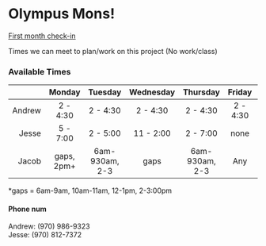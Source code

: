 # Olympus Mons!
[First month check-in](https://docs.google.com/document/d/1sTpp7F9J1Ctcb7ZwD6MobdIWmHpdO3_ZKOyTDphCcwc/edit?ts=5d8a39e0)

Times we can meet to plan/work on this project (No work/class)

### Available Times
|       | Monday | Tuesday | Wednesday | Thursday | Friday | Saturday | Sunday |
|------:|:------:|:-------:|:---------:|:--------:|:------:|:--------:|:-------|
| Andrew|2 - 4:30| 2 - 4:30| 2 - 4:30  | 2 - 4:30 |2 - 4:30|    Any   |   Any  | 
| Jesse |5 - 7:00| 2 - 5:00| 11 - 2:00 | 2 - 7:00 | none   | 8 - 3:00 |8 - 3:00|
| Jacob |gaps, 2pm+ |6am-930am, 2-3| gaps | 6am-930am, 2-3| Any | 6am - 10:30am, 7:30pm+|

*gaps = 6am-9am, 10am-11am, 12-1pm, 2-3:00pm
#### Phone num
Andrew: (970) 986-9323   <br>
Jesse: (970) 812-7372
